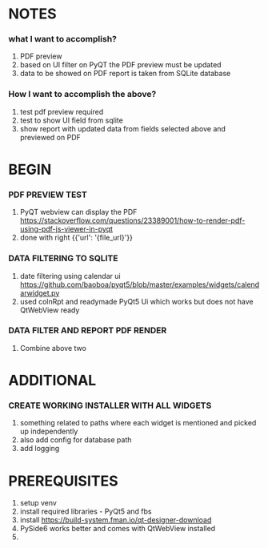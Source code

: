 # NOTES 

### what I want to accomplish? 
1. PDF preview
2. based on UI filter on PyQT the PDF preview must be updated
3. data to be showed on PDF report is taken from SQLite database


### How I want to accomplish the above?
1. test pdf preview required
2. test to show UI field from sqlite
3. show report with updated data from fields selected above and previewed on PDF


# BEGIN 

### PDF PREVIEW TEST
1. PyQT webview can display the PDF https://stackoverflow.com/questions/23389001/how-to-render-pdf-using-pdf-js-viewer-in-pyqt
2. done with right {{'url': '{file_url}'}}


### DATA FILTERING TO SQLITE 
1. date filtering using calendar ui https://github.com/baoboa/pyqt5/blob/master/examples/widgets/calendarwidget.py
2. used colnRpt and readymade PyQt5 Ui which works but does not have QtWebView ready


### DATA FILTER AND REPORT PDF RENDER 
1. Combine above two 

# ADDITIONAL 

### CREATE WORKING INSTALLER WITH ALL WIDGETS 
1. something related to paths where each widget is mentioned and picked up independently 
2. also add config for database path 
3. add logging 


# PREREQUISITES
1. setup venv 
2. install required libraries - PyQt5 and fbs
3. install https://build-system.fman.io/qt-designer-download
4. PySide6 works better and comes with QtWebView installed
5. 